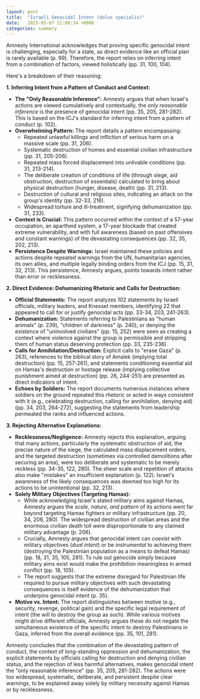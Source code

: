 ```yaml
---
layout: post
title:  "Israeli Genocidal Intent (dolus specialis)"
date:   2025-05-07 21:00:34 +0000
categories: summary
---
```



Amnesty International acknowledges that proving specific genocidal intent is challenging, especially for a state, as direct evidence like an official plan is rarely available (p. 99). Therefore, the report relies on inferring intent from a combination of factors, viewed holistically (pp. 31, 100, 104).

Here's a breakdown of their reasoning:

**1. Inferring Intent from a Pattern of Conduct and Context:**

*   **The "Only Reasonable Inference":** Amnesty argues that when Israel's actions are viewed cumulatively and contextually, the *only reasonable inference* is the presence of genocidal intent (pp. 35, 205, 281-282). This is based on the ICJ's standard for inferring intent from a pattern of conduct (p. 102).
*   **Overwhelming Pattern:** The report details a pattern encompassing:
    *   Repeated unlawful killings and infliction of serious harm on a massive scale (pp. 31, 206).
    *   Systematic destruction of homes and essential civilian infrastructure (pp. 31, 205-206).
    *   Repeated mass forced displacement into unlivable conditions (pp. 31, 213-214).
    *   The deliberate creation of conditions of life (through siege, aid obstruction, destruction of essentials) calculated to bring about physical destruction (hunger, disease, death) (pp. 31, 213).
    *   Destruction of cultural and religious sites, indicating an attack on the group's identity (pp. 32-33, 216).
    *   Widespread torture and ill-treatment, signifying dehumanization (pp. 31, 233).
*   **Context is Crucial:** This pattern occurred within the context of a 57-year occupation, an apartheid system, a 17-year blockade that created extreme vulnerability, and with full awareness (based on past offensives and constant warnings) of the devastating consequences (pp. 32, 35, 202, 213).
*   **Persistence Despite Warnings:** Israel maintained these policies and actions despite repeated warnings from the UN, humanitarian agencies, its own allies, and multiple legally binding orders from the ICJ (pp. 15, 31, 32, 213). This persistence, Amnesty argues, points towards intent rather than error or recklessness.

**2. Direct Evidence: Dehumanizing Rhetoric and Calls for Destruction:**

*   **Official Statements:** The report analyzes 102 statements by Israeli officials, military leaders, and Knesset members, identifying 22 that appeared to call for or justify genocidal acts (pp. 33-34, 203, 241-263).
*   **Dehumanization:** Statements referring to Palestinians as "human animals" (p. 239), "children of darkness" (p. 240), or denying the existence of "uninvolved civilians" (pp. 15, 252) were seen as creating a context where violence against the group is permissible and stripping them of human status deserving protection (pp. 33, 235-236).
*   **Calls for Annihilation/Destruction:** Explicit calls to "erase Gaza" (p. 263), references to the biblical story of Amalek (implying total destruction) (pp. 15, 257-261), and statements conditioning essential aid on Hamas's destruction or hostage release (implying collective punishment aimed at destruction) (pp. 26, 244-251) are presented as direct indicators of intent.
*   **Echoes by Soldiers:** The report documents numerous instances where soldiers on the ground repeated this rhetoric or acted in ways consistent with it (e.g., celebrating destruction, calling for annihilation, denying aid) (pp. 34, 203, 264-272), suggesting the statements from leadership permeated the ranks and influenced actions.

**3. Rejecting Alternative Explanations:**

*   **Recklessness/Negligence:** Amnesty rejects this explanation, arguing that many actions, particularly the systematic obstruction of aid, the precise nature of the siege, the calculated mass displacement orders, and the targeted destruction (sometimes via controlled demolitions after securing an area), were too deliberate and systematic to be merely reckless (pp. 34-35, 122, 280). The sheer scale and repetition of attacks also make "mistakes" an insufficient explanation (p. 122). Israel's awareness of the likely consequences was deemed too high for its actions to be unintentional (pp. 32, 213).
*   **Solely Military Objectives (Targeting Hamas):**
    *   While acknowledging Israel's stated military aims against Hamas, Amnesty argues the *scale, nature, and pattern* of its actions went far beyond targeting Hamas fighters or military infrastructure (pp. 20, 34, 206, 280). The widespread destruction of civilian areas and the enormous civilian death toll were disproportionate to any claimed military advantage (p. 206).
    *   Crucially, Amnesty argues that genocidal intent can *coexist* with military objectives (*dual intent*) or be *instrumental* to achieving them (destroying the Palestinian population as a means to defeat Hamas) (pp. 18, 31, 35, 105, 281). To rule out genocide simply because military aims exist would make the prohibition meaningless in armed conflict (pp. 18, 105).
    *   The report suggests that the extreme disregard for Palestinian life required to pursue military objectives with such devastating consequences is itself evidence of the dehumanization that underpins genocidal intent (p. 35).
*   **Motive vs. Intent:** The report distinguishes between motive (e.g., security, revenge, political gain) and the specific legal requirement of intent (the will to destroy the group as such). While various motives might drive different officials, Amnesty argues these do not negate the simultaneous existence of the specific intent to destroy Palestinians in Gaza, inferred from the overall evidence (pp. 35, 101, 281).

Amnesty concludes that the combination of the devastating pattern of conduct, the context of long-standing oppression and dehumanization, the explicit statements by officials calling for destruction and denying civilian status, and the rejection of less harmful alternatives, makes genocidal intent the "only reasonable inference" (pp. 35, 205, 281-282). The actions were too widespread, systematic, deliberate, and persistent despite clear warnings, to be explained away solely by military necessity against Hamas or by recklessness.
